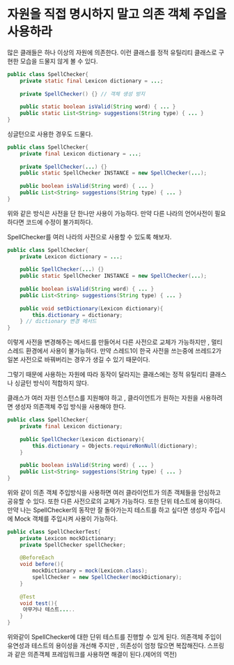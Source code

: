 # 자원을 직접 명시하지 말고 의존 객체 주입을 사용하라
많은 클래들은 하나 이상의 자원에 의존한다. 이런 클래스를 정적 유틸리티 클래스로
구현한 모습을 드물지 않게 볼 수 있다.

``` java
public class SpellChecker{
    private static final Lexicon dictionary = ...;
    
    private SpellChecker() {} // 객체 생성 방지
    
    public static boolean isValid(String word) { ... }
    public static List<String> suggestions(String type) { ... }
}
```

싱글턴으로 사용한 경우도 드물다.

``` java
public class SpellChecker{
    private final Lexicon dictionary = ...;
    
    private SpellChecker(...) {}
    public static SpellChecker INSTANCE = new SpellChecker(...);
    
    public boolean isValid(String word) { ... }
    public List<String> suggestions(String type) { ... }
}
```
위와 같은 방식은 사전을 단 한나만 사용이 가능하다. 만약 다른 나라의 언어사전이
필요하다면 코드에 수정이 불가피하다.

SpellChecker를 여러 나라의 사전으로 사용할 수 있도록 해보자.

``` java
public class SpellChecker{
    private Lexicon dictionary = ...;
    
    public SpellChecker(...) {}
    public static SpellChecker INSTANCE = new SpellChecker(...);
    
    public boolean isValid(String word) { ... }
    public List<String> suggestions(String type) { ... }
    
    public void setDictionary(Lexicon dictionary){
        this.dictionary = dictionary;
    } // dictionary 변경 메서드
}
```

이렇게 사전을 변경해주는 메서드를 만들어서 다른 사전으로 교체가 가능하지만 ,
멀티스레드 환경에서 사용이 불가능하다. 
만약 스레드1이 한국 사전을 쓰는중에 쓰레드2가 일본 사전으로 
바꿔버리는 경우가 생길 수 있기 때문이다.

그렇기 때문에 사용하는 자원에 따라 동작이 달라지는 클래스에는 정적 유틸리티 클래스나
싱글턴 방식이 적합하지 않다.

클래스가 여러 자원 인스턴스를 지원해야 하고 , 클라이언트가 원하는 자원을 사용하려면 
생성자 의존객체 주입 방식을 사용해야 한다.

``` java
public class SpellChecker{
    private final Lexicon dictionary;
    
    public SpellChecker(Lexicon dictionary){
        this.dictionary = Objects.requireNonNull(dictionary);
    }
    
    public boolean isValid(String word) { ... }
    public List<String> suggestions(String type) { ... }
}
```
위와 같이 의존 객체 주입방식을 사용하면 여러 클라이언트가 의존
객체들을 안심하고 공유할 수 있다. 또한 다른 사전으로의 교체가 가능하다.
또한 단위 테스트에 용이하다. 만약 나는 SpellChecker의 동작만 잘 돌아가는지 테스트를
 하고 싶다면 생성자 주입시에 Mock 객체를 주입시켜 사용이 가능하다.
``` java
public class SpellCheckerTest{
    private Lexicon mockDictionary;
    private SpellChecker spellChecker;
    
    @BeforeEach
    void before(){
        mockDictionary = mock(Lexicon.class);
        spellChecker = new SpellChecker(mockDictionary);        
    }    
    
    @Test
    void test(){
     아무거나 테스트.....
    }
}
```
위와같이 SpellChecker에 대한 단위 테스트를 진행할 수 있게 된다.
의존객체 주입이 유연성과 테스트의 용이성을 개선해 주지만 , 의존성이 엄청 많으면 복잡해진다. 스프링과 같은 의존객체 프레임워크를 사용하면 해결이 된다.(제어의 역전)
